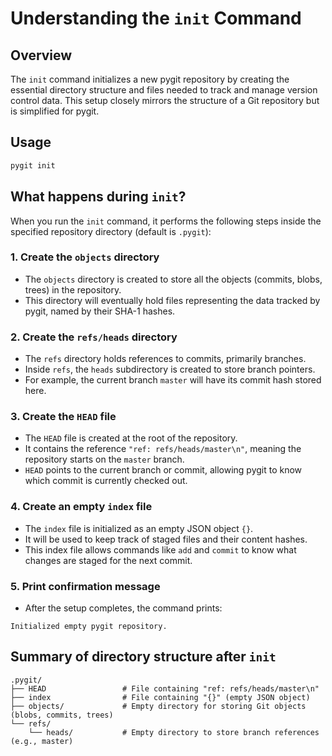 # Understanding the `init` Command

## Overview

The `init` command initializes a new pygit repository by creating the essential directory structure and files needed to track and manage version control data. This setup closely mirrors the structure of a Git repository but is simplified for pygit.

## Usage

```bash
pygit init
```

## What happens during `init`?

When you run the `init` command, it performs the following steps inside the specified repository directory (default is `.pygit`):

### 1. Create the `objects` directory

- The `objects` directory is created to store all the objects (commits, blobs, trees) in the repository.
- This directory will eventually hold files representing the data tracked by pygit, named by their SHA-1 hashes.

### 2. Create the `refs/heads` directory

- The `refs` directory holds references to commits, primarily branches.
- Inside `refs`, the `heads` subdirectory is created to store branch pointers.
- For example, the current branch `master` will have its commit hash stored here.

### 3. Create the `HEAD` file

- The `HEAD` file is created at the root of the repository.
- It contains the reference `"ref: refs/heads/master\n"`, meaning the repository starts on the `master` branch.
- `HEAD` points to the current branch or commit, allowing pygit to know which commit is currently checked out.

### 4. Create an empty `index` file

- The `index` file is initialized as an empty JSON object `{}`.
- It will be used to keep track of staged files and their content hashes.
- This index file allows commands like `add` and `commit` to know what changes are staged for the next commit.

### 5. Print confirmation message

- After the setup completes, the command prints:
```
Initialized empty pygit repository.
```

## Summary of directory structure after `init`

```
.pygit/
├── HEAD                 # File containing "ref: refs/heads/master\n"
├── index                # File containing "{}" (empty JSON object)
├── objects/             # Empty directory for storing Git objects (blobs, commits, trees)
└── refs/
    └── heads/           # Empty directory to store branch references (e.g., master)

```

